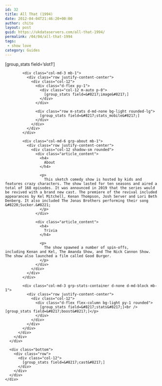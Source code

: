 ```yaml
---
id: 32
title: All That (1994)
date: 2012-04-04T21:46:20+00:00
author: chito
layout: post
guid: https://ukdataservers.com/all-that-1994/
permalink: /04/04/all-that-1994
tags:
 - show love
category: Guides
---
```

<!--Content-->

<div class="main-content">
  <div class="row">
    <div class="col-12">
      <div id="header-section" class="mx-3 mb-2">
        <div class="col-12">
          <div class="row bg-white shadow py-3 rounded">
            <div class="ad col-sm-12 p-1 mb-1">
 <div class="main-content">
  <div class="row">
    <div class="col-12">
      <div id="header-section" class="mx-3 mb-2">
        <div class="col-12">
          <div class="row bg-white shadow py-3 rounded">
            <div class="ad col-sm-12 p-1 mb-1">
 <div class="main-content">
  <div class="row">
    <div class="col-12">
      <div id="header-section" class="mx-3 mb-2">
        <div class="col-12">
          <div class="row bg-white shadow py-3 rounded">
            <div class="ad col-sm-12 p-1 mb-1">
 <div class="main-content">
  <div class="row">
    <div class="col-12">
      <div id="header-section" class="mx-3 mb-2">
        <div class="col-12">
          <div class="row bg-white shadow py-3 rounded">
            <div class="ad col-sm-12 p-1 mb-1">
 <div class="main-content">
  <div class="row">
    <div class="col-12">
      <div id="header-section" class="mx-3 mb-2">
        <div class="col-12">
          <div class="row bg-white shadow py-3 rounded">
            <div class="ad col-sm-12 p-1 mb-1">
 <div class="main-content">
  <div class="row">
    <div class="col-12">
      <div id="header-section" class="mx-3 mb-2">
        <div class="col-12">
          <div class="row bg-white shadow py-3 rounded">
            <div class="ad col-sm-12 p-1 mb-1">
 <div class="main-content">
  <div class="row">
    <div class="col-12">
      <div id="header-section" class="mx-3 mb-2">
        <div class="col-12">
          <div class="row bg-white shadow py-3 rounded">
            <div class="ad col-sm-12 p-1 mb-1">
 <div class="main-content">
  <div class="row">
    <div class="col-12">
      <div id="header-section" class="mx-3 mb-2">
        <div class="col-12">
          <div class="row bg-white shadow py-3 rounded">
            <div class="ad col-sm-12 p-1 mb-1">
 <div class="main-content">
  <div class="row">
    <div class="col-12">
      <div id="header-section" class="mx-3 mb-2">
        <div class="col-12">
          <div class="row bg-white shadow py-3 rounded">
            <div class="ad col-sm-12 p-1 mb-1">
 <div class="main-content">
  <div class="row">
    <div class="col-12">
      <div id="header-section" class="mx-3 mb-2">
        <div class="col-12">
          <div class="row bg-white shadow py-3 rounded">
            <div class="ad col-sm-12 p-1 mb-1">
 <div class="main-content">
  <div class="row">
    <div class="col-12">
      <div id="header-section" class="mx-3 mb-2">
        <div class="col-12">
          <div class="row bg-white shadow py-3 rounded">
            <div class="ad col-sm-12 p-1 mb-1">
 <div class="main-content">
  <div class="row">
    <div class="col-12">
      <div id="header-section" class="mx-3 mb-2">
        <div class="col-12">
          <div class="row bg-white shadow py-3 rounded">
            <div class="ad col-sm-12 p-1 mb-1">
              [group_stats field=&#8217;slot1&#8242;]
            </div>
            
            <div class="col-md-3 mb-1">
              <div class="row justify-content-center">
                <div class="col-12">
                  <div class="d-flex py-1">
                    <div class="col-12 m-auto p-0">
                      [group_stats field=&#8217;image&#8217;]
                    </div>
                  </div>
                  
                  <div class="row m-stats d-md-none bg-light rounded-lg">
                    [group_stats field=&#8217;stats_mobile&#8217;]
                  </div>
                </div>
              </div>
            </div>
            
            <div class="col-md-6 grp-about mb-1">
              <div class="row justify-content-center">
                <div class="col-12 shadow-sm rounded">
                  <div class="article_content">
                    <h4>
                      About
                    </h4>
                    
                    <p>
                      This sketch comedy show is hosted by kids and features crazy characters. The show lasted for ten seasons and aired a total of 168 episodes. It was announced in 2019 that the series would be revived with a brand new cast. The premiere of the revival included appearances by Kel Mitchell, Kenan Thompson, Josh Server and Lori Beth Denberg. It also included The Jonas Brothers performing their song &#8220;Sucker.&#8221;
                    </p>
                  </div>
                  
                  <div class="article_content">
                    <h4>
                      Trivia
                    </h4>
                    
                    <p>
                      The show spawned a number of spin-offs, including Kenan and Kel, The Amanda Show, and The Nick Cannon Show. The show also launched a film called Good Burger. 
                    </p>
                  </div>
                </div>
              </div>
            </div>
            
            <div class="col-md-3 grp-stats-container d-none d-md-block mb-1">
              <div class="row justify-content-center">
                <div class="col-12">
                  <div class="d-flex flex-column bg-light py-1 rounded">
                    [group_stats field=&#8217;stats&#8217;]<br /> [group_stats field=&#8217;boost&#8217;]</p>
                  </div>
                </div>
              </div>
            </div>
          </div>
        </div>
      </div>
      
      <div class="bottom">
        <div class="row">
          <div class="col-12">
            [group_stats field=&#8217;cast&#8217;]
          </div>
        </div>
      </div>
    </div>
  </div>
</div>